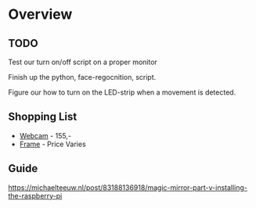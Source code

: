 # Overview

## TODO
Test our turn on/off script on a proper monitor

Finish up the python, face-regocnition, script.

Figure our how to turn on the LED-strip when a movement is detected. 
## Shopping List
- [Webcam](https://www.wupti.com/produkter/computer-og-it/computertilbehoer/webcam/creative-live-cam-sync-hd-webcam?&cid=ps_950201a80000&gclid=CjwKCAjw5dnmBRACEiwAmMYGOZmQLUcvLWoczIjh3oXolWiF6MxTpSQJUpkJYcS7EdI-73pvDSOWvhoCb-8QAvD_BwE) -  155,-
- [Frame](https://www.ikea.com/dk/da/catalog/categories/series/16456/) - Price Varies

## Guide
https://michaelteeuw.nl/post/83188136918/magic-mirror-part-v-installing-the-raspberry-pi
